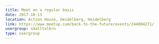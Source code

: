 ```yaml
---
title: Meet on a regular basis
date: 2017-10-13
location: Action House, Heidelberg, Heidelberg
link: https://www.meetup.com/back-to-the-future/events/244004271/
usergroup: smalltalkrn
type: usergroup
---
```

